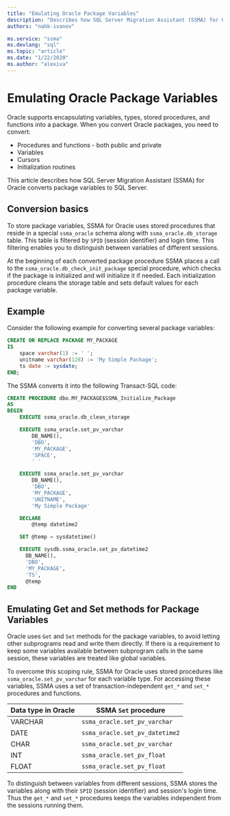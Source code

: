 ```yaml
---
title: "Emulating Oracle Package Variables"
description: "Describes how SQL Server Migration Assistant (SSMA) for Oracle emulates Oracle Package Variables in SQL Server."
authors: "nahk-ivanov"

ms.service: "ssma"
ms.devlang: "sql"
ms.topic: "article"
ms.date: "1/22/2020"
ms.author: "alexiva"
---
```


# Emulating Oracle Package Variables

Oracle supports encapsulating variables, types, stored procedures, and functions into a package. When you convert Oracle packages, you need to convert:

* Procedures and functions - both public and private
* Variables
* Cursors
* Initialization routines

This article describes how SQL Server Migration Assistant (SSMA) for Oracle converts package variables to SQL Server.

## Conversion basics

To store package variables, SSMA for Oracle uses stored procedures that reside in a special `ssma_oracle` schema along with `ssma_oracle.db_storage` table. This table is filtered by `SPID` (session identifier) and login time. This filtering enables you to distinguish between variables of different sessions.

At the beginning of each converted package procedure SSMA places a call to the `ssma_oracle.db_check_init_package` special procedure, which checks if the package is initialized and will initialize it if needed. Each initialization procedure cleans the storage table and sets default values for each package variable.

## Example

Consider the following example for converting several package variables:

```sql
CREATE OR REPLACE PACKAGE MY_PACKAGE
IS
    space varchar(1) := ' ';
    unitname varchar(128) := 'My Simple Package';
    ts date := sysdate;
END;
```

The SSMA converts it into the following Transact-SQL code:

```sql
CREATE PROCEDURE dbo.MY_PACKAGE$SSMA_Initialize_Package
AS
BEGIN
    EXECUTE ssma_oracle.db_clean_storage

    EXECUTE ssma_oracle.set_pv_varchar
        DB_NAME(),
        'DBO',
        'MY_PACKAGE',
        'SPACE',
        ' '

    EXECUTE ssma_oracle.set_pv_varchar
        DB_NAME(),
        'DBO',
        'MY_PACKAGE',
        'UNITNAME',
        'My Simple Package'

    DECLARE
        @temp datetime2

    SET @temp = sysdatetime()

    EXECUTE sysdb.ssma_oracle.set_pv_datetime2
      DB_NAME(),
      'DBO',
      'MY_PACKAGE',
      'TS',
      @temp
END
```

## Emulating Get and Set methods for Package Variables

Oracle uses `Get` and `Set` methods for the package variables, to avoid letting other subprograms read and write them directly. If there is a requirement to keep some variables available between subprogram calls in the same session, these variables are treated like global variables.

To overcome this scoping rule, SSMA for Oracle uses stored procedures like `ssma_oracle.set_pv_varchar` for each variable type. For accessing these variables, SSMA uses a set of transaction-independent `get_*` and `set_*` procedures and functions.

| Data type in Oracle | SSMA `Set` procedure           |
| ------------------- | ------------------------------ |
| VARCHAR             | `ssma_oracle.set_pv_varchar`   |
| DATE                | `ssma_oracle.set_pv_datetime2` |
| CHAR                | `ssma_oracle.set_pv_varchar`   |
| INT                 | `ssma_oracle.set_pv_float`     |
| FLOAT               | `ssma_oracle.set_pv_float`     |

To distinguish between variables from different sessions, SSMA stores the variables along with their `SPID` (session identifier) and session's login time. Thus the `get_*` and `set_*` procedures keeps the variables independent from the sessions running them.
